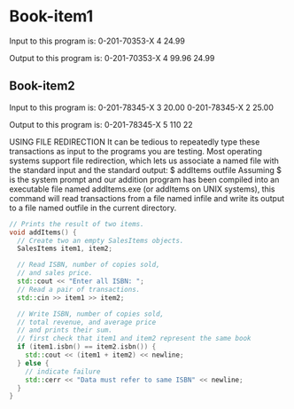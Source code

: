 # Book-item1

Input to this program is:
0-201-70353-X 4 24.99

Output to this program is:
0-201-70353-X 4 99.96 24.99

## Book-item2

Input to this program is:
0-201-78345-X 3 20.00
0-201-78345-X 2 25.00

Output to this program is:
0-201-78345-X 5 110 22

USING FILE REDIRECTION
It can be tedious to repeatedly type these transactions as input to the programs you
are testing. Most operating systems support file redirection, which lets us associate a
named file with the standard input and the standard output:
$ addItems <infile >outfile
Assuming $ is the system prompt and our addition program has been compiled into
an executable file named addItems.exe (or addItems on UNIX systems), this command will read transactions from a file named infile and write its output to a file
named outfile in the current directory.

```cpp
// Prints the result of two items.
void addItems() {
  // Create two an empty SalesItems objects.
  SalesItems item1, item2;

  // Read ISBN, number of copies sold,
  // and sales price.
  std::cout << "Enter all ISBN: ";
  // Read a pair of transactions.
  std::cin >> item1 >> item2;

  // Write ISBN, number of copies sold,
  // total revenue, and average price
  // and prints their sum.
  // first check that item1 and item2 represent the same book
  if (item1.isbn() == item2.isbn()) {
    std::cout << (item1 + item2) << newline;
  } else {
    // indicate failure
    std::cerr << "Data must refer to same ISBN" << newline;
  }
}
```
